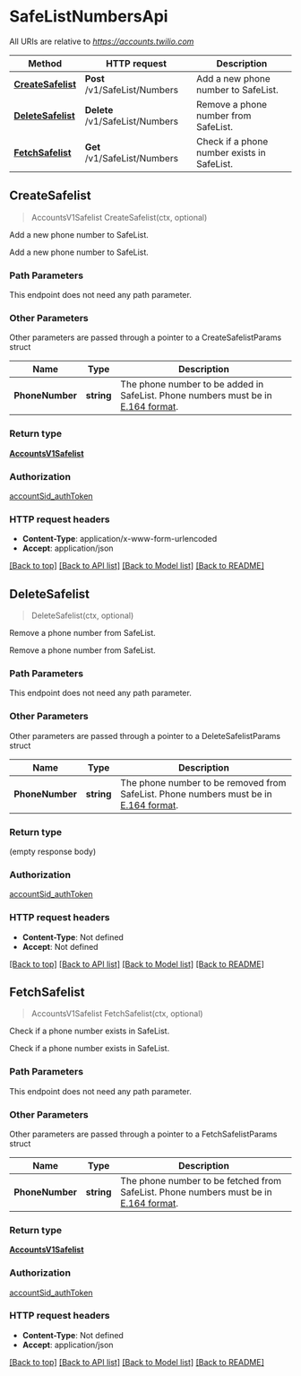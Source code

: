 # SafeListNumbersApi

All URIs are relative to *https://accounts.twilio.com*

Method | HTTP request | Description
------------- | ------------- | -------------
[**CreateSafelist**](SafeListNumbersApi.md#CreateSafelist) | **Post** /v1/SafeList/Numbers | Add a new phone number to SafeList.
[**DeleteSafelist**](SafeListNumbersApi.md#DeleteSafelist) | **Delete** /v1/SafeList/Numbers | Remove a phone number from SafeList.
[**FetchSafelist**](SafeListNumbersApi.md#FetchSafelist) | **Get** /v1/SafeList/Numbers | Check if a phone number exists in SafeList.



## CreateSafelist

> AccountsV1Safelist CreateSafelist(ctx, optional)

Add a new phone number to SafeList.

Add a new phone number to SafeList.

### Path Parameters

This endpoint does not need any path parameter.

### Other Parameters

Other parameters are passed through a pointer to a CreateSafelistParams struct


Name | Type | Description
------------- | ------------- | -------------
**PhoneNumber** | **string** | The phone number to be added in SafeList. Phone numbers must be in [E.164 format](https://www.twilio.com/docs/glossary/what-e164).

### Return type

[**AccountsV1Safelist**](AccountsV1Safelist.md)

### Authorization

[accountSid_authToken](../README.md#accountSid_authToken)

### HTTP request headers

- **Content-Type**: application/x-www-form-urlencoded
- **Accept**: application/json

[[Back to top]](#) [[Back to API list]](../README.md#documentation-for-api-endpoints)
[[Back to Model list]](../README.md#documentation-for-models)
[[Back to README]](../README.md)


## DeleteSafelist

> DeleteSafelist(ctx, optional)

Remove a phone number from SafeList.

Remove a phone number from SafeList.

### Path Parameters

This endpoint does not need any path parameter.

### Other Parameters

Other parameters are passed through a pointer to a DeleteSafelistParams struct


Name | Type | Description
------------- | ------------- | -------------
**PhoneNumber** | **string** | The phone number to be removed from SafeList. Phone numbers must be in [E.164 format](https://www.twilio.com/docs/glossary/what-e164).

### Return type

 (empty response body)

### Authorization

[accountSid_authToken](../README.md#accountSid_authToken)

### HTTP request headers

- **Content-Type**: Not defined
- **Accept**: Not defined

[[Back to top]](#) [[Back to API list]](../README.md#documentation-for-api-endpoints)
[[Back to Model list]](../README.md#documentation-for-models)
[[Back to README]](../README.md)


## FetchSafelist

> AccountsV1Safelist FetchSafelist(ctx, optional)

Check if a phone number exists in SafeList.

Check if a phone number exists in SafeList.

### Path Parameters

This endpoint does not need any path parameter.

### Other Parameters

Other parameters are passed through a pointer to a FetchSafelistParams struct


Name | Type | Description
------------- | ------------- | -------------
**PhoneNumber** | **string** | The phone number to be fetched from SafeList. Phone numbers must be in [E.164 format](https://www.twilio.com/docs/glossary/what-e164).

### Return type

[**AccountsV1Safelist**](AccountsV1Safelist.md)

### Authorization

[accountSid_authToken](../README.md#accountSid_authToken)

### HTTP request headers

- **Content-Type**: Not defined
- **Accept**: application/json

[[Back to top]](#) [[Back to API list]](../README.md#documentation-for-api-endpoints)
[[Back to Model list]](../README.md#documentation-for-models)
[[Back to README]](../README.md)

